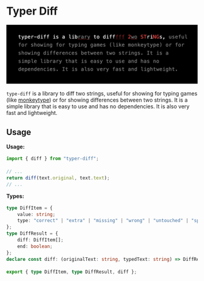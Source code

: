 # Typer Diff

![Typer Diff Demo](https://raw.githubusercontent.com/techboy-coder/typer-diff/main/assets/demo.png?token=GHSAT0AAAAAACSUZ6AC33WMWGPI4HJ5X47KZTYIUYQ)

`type-diff` is a library to diff two strings, useful for showing for typing games (like [monkeytype](https://monkeytype.com/)) or for showing differences between two strings. It is a simple library that is easy to use and has no dependencies. It is also very fast and lightweight.

## Usage

**Usage:**

```typescript
import { diff } from "typer-diff";

// ...
return diff(text.original, text.text);
// ...
```

**Types:**

```typescript
type DiffItem = {
    value: string;
    type: "correct" | "extra" | "missing" | "wrong" | "untouched" | "spacer";
};
type DiffResult = {
    diff: DiffItem[];
    end: boolean;
};
declare const diff: (originalText: string, typedText: string) => DiffResult;

export { type DiffItem, type DiffResult, diff };
```